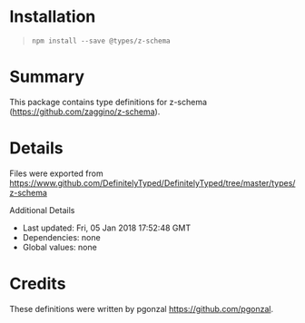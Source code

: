 # Installation
> `npm install --save @types/z-schema`

# Summary
This package contains type definitions for z-schema (https://github.com/zaggino/z-schema).

# Details
Files were exported from https://www.github.com/DefinitelyTyped/DefinitelyTyped/tree/master/types/z-schema

Additional Details
 * Last updated: Fri, 05 Jan 2018 17:52:48 GMT
 * Dependencies: none
 * Global values: none

# Credits
These definitions were written by pgonzal <https://github.com/pgonzal>.
